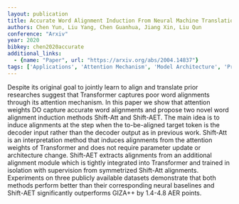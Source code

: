 ```yaml
---
layout: publication
title: Accurate Word Alignment Induction From Neural Machine Translation
authors: Chen Yun, Liu Yang, Chen Guanhua, Jiang Xin, Liu Qun
conference: "Arxiv"
year: 2020
bibkey: chen2020accurate
additional_links:
  - {name: "Paper", url: "https://arxiv.org/abs/2004.14837"}
tags: ['Applications', 'Attention Mechanism', 'Model Architecture', 'Pretraining Methods', 'Transformer']
---
```

Despite its original goal to jointly learn to align and translate prior researches suggest that Transformer captures poor word alignments through its attention mechanism. In this paper we show that attention weights DO capture accurate word alignments and propose two novel word alignment induction methods Shift-Att and Shift-AET. The main idea is to induce alignments at the step when the to-be-aligned target token is the decoder input rather than the decoder output as in previous work. Shift-Att is an interpretation method that induces alignments from the attention weights of Transformer and does not require parameter update or architecture change. Shift-AET extracts alignments from an additional alignment module which is tightly integrated into Transformer and trained in isolation with supervision from symmetrized Shift-Att alignments. Experiments on three publicly available datasets demonstrate that both methods perform better than their corresponding neural baselines and Shift-AET significantly outperforms GIZA++ by 1.4-4.8 AER points.
